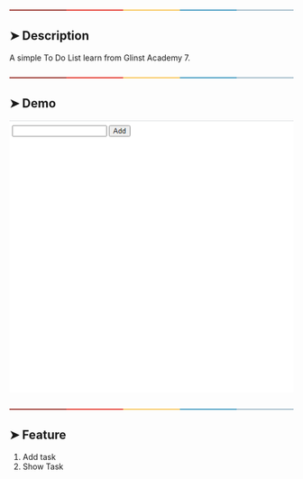 [![-----------------------](https://raw.githubusercontent.com/alvin-ictn/readme/master/assets/images/lines/colored.png)](#-description)

## ➤ Description
A simple To Do List learn from Glinst Academy 7.  

[![-----------------------](https://raw.githubusercontent.com/alvin-ictn/readme/master/assets/images/lines/colored.png)](#-demo)
## ➤ Demo
<img src="https://raw.githubusercontent.com/alvin-ictn/readme/master/assets/gifs/demo/002.GA7-to-do-list-v1_add-show.gif">

[![-----------------------](https://raw.githubusercontent.com/alvin-ictn/readme/master/assets/images/lines/colored.png)](#-user-story)

## ➤ Feature
1. Add task
2. Show Task
